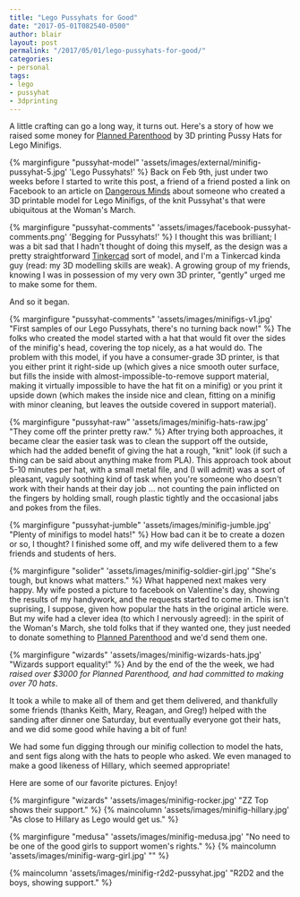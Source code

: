 ```yaml
---
title: "Lego Pussyhats for Good" 
date: "2017-05-01T082540-0500" 
author: blair
layout: post
permalink: "/2017/05/01/lego-pussyhats-for-good/"
categories:
- personal
tags:
- lego
- pussyhat
- 3dprinting
---
```


A little crafting can go a long way, it turns out. Here's a story of how we raised some money for [Planned Parenthood](https://www.plannedparenthoodaction.org) by 3D printing Pussy Hats for Lego Minifigs. 

{% marginfigure "pussyhat-model" 'assets/images/external/minifig-pussyhat-5.jpg' 'Lego Pussyhats!' %} 
Back on Feb 9th, just under two weeks before I started to write this post, a friend of a friend posted a link on Facebook to an article on [Dangerous Minds](http://dangerousminds.net/comments/complete_your_lego_womens_march_with_pink_pussyhats)
about someone who created a 3D printable model for Lego Minifigs, of the knit Pussyhat's that were ubiquitous at the Woman's March.

{% marginfigure "pussyhat-comments" 'assets/images/facebook-pussyhat-comments.png' 'Begging for Pussyhats!' %} 
I thought this was brilliant; I was a bit sad that I hadn't thought of doing this myself, as the design was a pretty straightforward [Tinkercad](https://tinkercad.com) sort of model, and I'm a Tinkercad kinda guy (read: my 3D modelling skills are weak). A growing group of my friends, knowing I was in possession of my very own 3D printer, "gently" urged me to make some for them.

And so it began.

{% marginfigure "pussyhat-comments" 'assets/images/minifigs-v1.jpg' "First samples of our Lego Pussyhats, there's no turning back now!" %} 
The folks who created the model started with a hat that would fit over the sides of the minifig's head, covering the top nicely, as a hat would do.  The problem with this model, if you have a consumer-grade 3D printer, is that you either print it right-side up (which gives a nice smooth outer surface, but fills the inside with almost-impossible-to-remove support material, making it virtually impossible to have the hat fit on a minifig) or you print it upside down (which makes the inside nice and clean, fitting on a minifig with minor cleaning, but leaves the outside covered in support material).  

{% marginfigure "pussyhat-raw" 'assets/images/minifig-hats-raw.jpg' "They come off the printer pretty raw." %} 
After trying both approaches, it became clear the easier task was to clean the support off the outside, which had the added benefit of giving the hat a rough, "knit" look (if such a thing can be said about anything make from PLA).  This approach took about 5-10 minutes per hat, with a small metal file, and (I will admit) was a sort of pleasant, vaguly soothing kind of task when you're someone who doesn't work with their hands at their day job ... not counting the pain inflicted on the fingers by holding small, rough plastic tightly and the occasional jabs and pokes from the files. 

{% marginfigure "pussyhat-jumble" 'assets/images/minifig-jumble.jpg' "Plenty of minifigs to model hats!" %} 
How bad can it be to create a dozen or so, I thought? I finished some off, and my wife delivered them to a few friends and students of hers.
 
{% marginfigure "solider" 'assets/images/minifig-soldier-girl.jpg' "She's tough, but knows what matters." %} 
What happened next makes very happy.  My wife posted a picture to facebook on Valentine's day, showing the results of my handywork, and the requests started to come in. This isn't suprising, I suppose, given how popular the hats in the original article were. But my wife had a clever idea (to which I nervously agreed): in the spirit of the Woman's March, she told folks that if they wanted one, they just needed to donate something to [Planned Parenthood](https://www.plannedparenthoodaction.org) and we'd send them one.  

{% marginfigure "wizards" 'assets/images/minifig-wizards-hats.jpg' "Wizards support equality!" %} 
And by the end of the the week, we had *raised over $3000 for Planned Parenthood, and had committed to making over 70 hats*.

It took a while to make all of them and get them delivered, and thankfully some friends (thanks Keith, Mary, Reagan, and Greg!) helped with the sanding after dinner one Saturday, but eventually everyone got their hats, and we did some good while having a bit of fun!

We had some fun digging through our minifig collection to model the hats, and sent figs along with the hats to people who asked.  We even managed to make a good likeness of Hillary, which seemed appropriate!

Here are some of our favorite pictures.  Enjoy!

{% marginfigure "wizards" 'assets/images/minifig-rocker.jpg' "ZZ Top shows their support." %}
{% maincolumn 'assets/images/minifig-hillary.jpg' "As close to Hillary as Lego would get us." %} 

{% marginfigure "medusa" 'assets/images/minifig-medusa.jpg' "No need to be one of the good girls to support women's rights." %}
{% maincolumn 'assets/images/minifig-warg-girl.jpg' "" %}

{% maincolumn 'assets/images/minifig-r2d2-pussyhat.jpg' "R2D2 and the boys, showing support." %}
